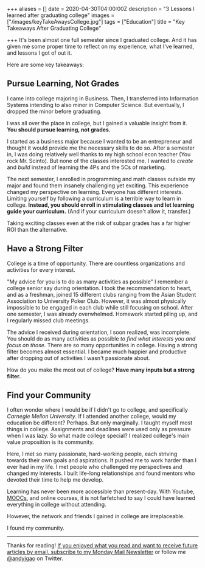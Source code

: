 +++
aliases = []
date = 2020-04-30T04:00:00Z
description = "3 Lessons I learned after graduating college"
images = ["/images/keyTakeAwaysCollege.jpg"]
tags = ["Education"]
title = "Key Takeaways After Graduating College"

+++
It's been almost one full semester since I graduated college. And it has given me some proper time to reflect on my experience, what I've learned, and lessons I got of out it. 

Here are some key takeaways:

## Pursue Learning, Not Grades

I came into college majoring in Business. Then, I transferred into Information Systems intending to also minor in Computer Science. But eventually, I dropped the minor before graduating.

I was all over the place in college, but I gained a valuable insight from it. **You should pursue learning, not grades.**

I started as a business major because I wanted to be an entrepreneur and thought it would provide me the necessary skills to do so. After a semester in, I was doing relatively well thanks to my high school econ teacher (You rock Mr. Scinto). But none of the classes interested me. I wanted to _create_ and _build_ instead of learning the 4Ps and the 5Cs of marketing.

The next semester, I enrolled in programming and math classes outside my major and found them insanely challenging yet exciting. This experience changed my perspective on learning. Everyone has different interests. Limiting yourself by following a curriculum is a terrible way to learn in college. **Instead, you should enroll in stimulating classes and let learning guide your curriculum.** (And if your curriculum doesn't allow it, transfer.)

Taking exciting classes even at the risk of subpar grades has a far higher ROI than the alternative.

## Have a Strong Filter

College is a time of opportunity. There are countless organizations and activities for every interest.

"My advice for you is to do as many activities as possible" I remember a college senior say during orientation. I took the recommendation to heart, and as a freshman, joined 15 different clubs ranging from the Asian Student Association to University Poker Club. However, it was almost physically impossible to be engaged in each club while still focusing on school. After one semester, I was already overwhelmed. Homework started piling up, and I regularly missed club meetings.

The advice I received during orientation, I soon realized, was incomplete. You should do as many activities as possible _to find what interests you and focus on those._ There are so many opportunities in college. Having a strong filter becomes almost essential. I became much happier and productive after dropping out of activities I wasn't passionate about.

How do you make the most out of college? **Have many inputs but a strong filter.**

## Find your Community

I often wonder where I would be if I didn't go to college, and specifically _Carnegie Mellon University_. If I attended another college, would my education be different? Perhaps. But only marginally. I taught myself most things in college. Assignments and deadlines were used only as pressure when I was lazy. So what made college special? I realized college's main value proposition is its community.

Here, I met so many passionate, hard-working people, each striving towards their own goals and aspirations. It pushed me to work harder than I ever had in my life. I met people who challenged my perspectives and changed my interests. I built life-long relationships and found mentors who devoted their time to help me develop.

Learning has never been more accessible than present-day. With Youtube, [MOOCs](https://www.mooc.org/), and online courses, it is not farfetched to say I could have learned everything in college without attending.

However, the network and friends I gained in college are irreplaceable.

I found my community.

***

Thanks for reading! [If you enjoyed what you read and want to receive future articles by email, subscribe to my Monday Mail Newsletter](https://mondaymail.substack.com/) or follow me [@andyjgao](https://twitter.com/AndyJGao) on Twitter.